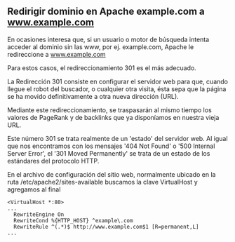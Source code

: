 ## Redirigir dominio en Apache example.com a www.example.com

En ocasiones interesa que, si un usuario o motor de búsqueda intenta acceder al dominio sin las www, por ej. example.com, Apache le redireccione a www.example.com

Para estos casos, el redireccionamiento 301 es el más adecuado.

La Redirección 301 consiste en configurar el servidor web para que, cuando llegue el robot del buscador, o cualquier otra visita, ésta sepa que la página se ha movido definitivamente a otra nueva dirección (URL).

Mediante este redireccionamiento, se traspasarán al mismo tiempo los valores de PageRank y de backlinks que ya disponíamos en nuestra vieja URL.

Este número 301 se trata realmente de un 'estado' del servidor web. Al igual que nos encontramos con los mensajes '404 Not Found' o '500 Internal Server Error', el '301 Moved Permanently' se trata de un estado de los estándares del protocolo HTTP.

En el archivo de configuración del sitio web, normalmente ubicado en la ruta /etc/apache2/sites-available buscamos la clave VirtualHost y agregamos al final

    <VirtualHost *:80>
    ...
      RewriteEngine On
      RewriteCond %{HTTP_HOST} ^example\.com
      RewriteRule ^(.*)$ http://www.example.com$1 [R=permanent,L]
    ...
